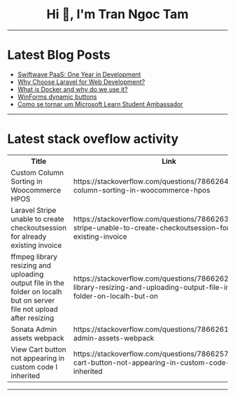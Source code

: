 <h1 align="center">Hi 👋, I'm Tran Ngoc Tam</h1>

---

# Latest Blog Posts 
<!-- BLOG-POST-LIST:START -->
- [Swiftwave PaaS: One Year in Development](https://dev.to/tanmoysrt/swiftwave-paas-one-year-in-development-3nph)
- [Why Choose Laravel for Web Development?](https://dev.to/samantha_hayes/why-choose-laravel-for-web-development-46im)
- [What is Docker and why do we use it?](https://dev.to/mesonu/what-is-docker-and-why-do-we-use-it-280n)
- [WinForms dynamic buttons](https://dev.to/karenpayneoregon/winforms-dynamic-buttons-52mj)
- [Como se tornar um Microsoft Learn Student Ambassador](https://dev.to/monokai_dev/como-se-tornar-um-microsoft-learn-student-ambassador-18af)
<!-- BLOG-POST-LIST:END -->

---

# Latest stack oveflow activity
<table>
  <tr><th>Title</th><th>Link</th></tr>
  <!-- STACKOVERFLOW:START --><tr><td>Custom Column Sorting in Woocommerce HPOS</td><td>https://stackoverflow.com/questions/78662644/custom-column-sorting-in-woocommerce-hpos</td></tr><tr><td>Laravel Stripe unable to create checkoutsession for already existing invoice</td><td>https://stackoverflow.com/questions/78662635/laravel-stripe-unable-to-create-checkoutsession-for-already-existing-invoice</td></tr><tr><td>ffmpeg library resizing and uploading output file in the folder on localh but on server file not upload after resizing</td><td>https://stackoverflow.com/questions/78662620/ffmpeg-library-resizing-and-uploading-output-file-in-the-folder-on-localh-but-on</td></tr><tr><td>Sonata Admin assets webpack</td><td>https://stackoverflow.com/questions/78662618/sonata-admin-assets-webpack</td></tr><tr><td>View Cart button not appearing in custom code I inherited</td><td>https://stackoverflow.com/questions/78662575/view-cart-button-not-appearing-in-custom-code-i-inherited</td></tr><!-- STACKOVERFLOW:END -->
</table>

---


